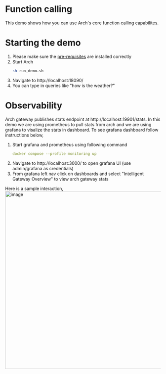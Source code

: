 # Function calling
This demo shows how you can use Arch's core function calling capabilites.

# Starting the demo
1. Please make sure the [pre-requisites](../../../README.md?tab=readme-ov-file#prerequisites) are installed correctly
2. Start Arch
   ```sh
   sh run_demo.sh
   ```
3. Navigate to http://localhost:18090/
4. You can type in queries like "how is the weather?"

# Observability
Arch gateway publishes stats endpoint at http://localhost:19901/stats. In this demo we are using prometheus to pull stats from arch and we are using grafana to visalize the stats in dashboard. To see grafana dashboard follow instructions below,

1. Start grafana and prometheus using following command
   ```yaml
   docker compose --profile monitoring up
   ```
1. Navigate to http://localhost:3000/ to open grafana UI (use admin/grafana as credentials)
1. From grafana left nav click on dashboards and select "Intelligent Gateway Overview" to view arch gateway stats


Here is a sample interaction,
<img width="575" alt="image" src="https://github.com/user-attachments/assets/e0929490-3eb2-4130-ae87-a732aea4d059">
